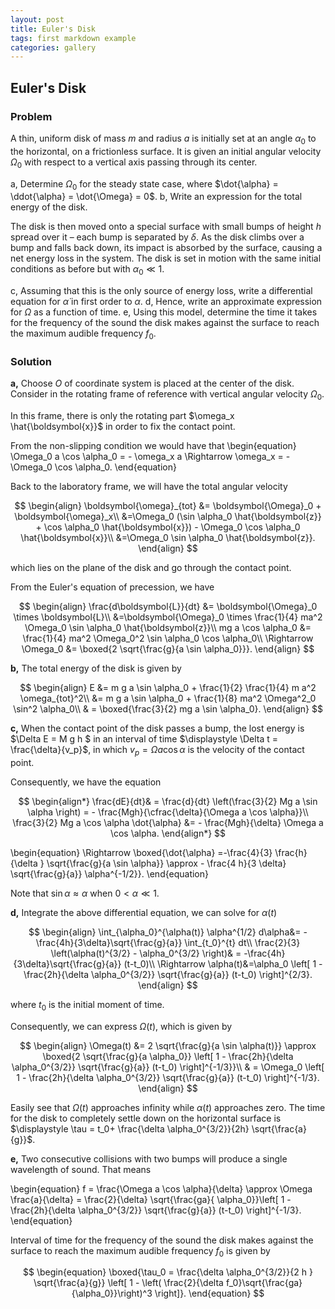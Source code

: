 ```yaml
---
layout: post
title: Euler's Disk
tags: first markdown example
categories: gallery
---
```


 <script type="text/x-mathjax-config">
    MathJax.Hub.Config({
      tex2jax: {
        skipTags: ['script', 'noscript', 'style', 'textarea', 'pre'],
        inlineMath: [['$','$']]
      }
    });
  </script>
  <script src="https://cdn.mathjax.org/mathjax/latest/MathJax.js?config=TeX-AMS-MML_HTMLorMML" type="text/javascript"></script>


## **Euler's Disk**

### **Problem**

A thin, uniform disk of mass $m$ and radius $a$ is initially set at an angle $\alpha_0$ to the horizontal, on a frictionless surface. It is given an initial angular velocity $\Omega_0$ with respect to a vertical axis passing through its center.

a, Determine $\Omega_0$ for the steady state case, where $\dot{\alpha} = \ddot{\alpha} = \dot{\Omega} = 0$.
b, Write an expression for the total energy of the disk.

The disk is then moved onto a special surface with small bumps of height $h$ spread over it – each bump is separated by $\delta$. As the disk climbs over a bump and falls back down, its impact is absorbed by the surface, causing a net energy loss in the system. The disk is set in motion with the same initial conditions as before
but with $\alpha_0 \ll 1$.

c, Assuming that this is the only source of energy loss, write a differential equation for $\dot{\alpha}$ in first order to $\alpha$.
d, Hence, write an approximate expression for $\Omega$ as a function of time.
e, Using this model, determine the time it takes for the frequency of the sound the disk makes against the surface to reach the maximum audible frequency $f_0$.

### **Solution**

**a,** Choose $O$ of coordinate system is placed at the center of the disk. Consider in the rotating frame of reference with vertical angular velocity $\Omega_0$.



In this frame, there is only the rotating part $\omega_x \hat{\boldsymbol{x}}$ in order to fix the contact point. 

From the non-slipping condition we would have that
\begin{equation}
    \Omega_0 a \cos \alpha_0 = - \omega_x a \Rightarrow \omega_x = -\Omega_0 \cos \alpha_0.
\end{equation}

Back to the laboratory frame, we will have the total angular velocity

$$
\begin{align}
        \boldsymbol{\omega}_{tot} &= \boldsymbol{\Omega}_0 + \boldsymbol{\omega}_x\\
        &=\Omega_0 (\sin \alpha_0 \hat{\boldsymbol{z}} + \cos \alpha_0 \hat{\boldsymbol{x}}) - \Omega_0 \cos \alpha_0 \hat{\boldsymbol{x}}\\
        &=\Omega_0 \sin \alpha_0 \hat{\boldsymbol{z}}.
\end{align}
$$

which lies on the plane of the disk and go through the contact point.

From the Euler's equation of precession, we have

$$
\begin{align}
    \frac{d\boldsymbol{L}}{dt}  &= \boldsymbol{\Omega}_0 \times \boldsymbol{L}\\
    &=\boldsymbol{\Omega}_0 \times \frac{1}{4} ma^2 \Omega_0 \sin \alpha_0 \hat{\boldsymbol{z}}\\
    mg a \cos \alpha_0 &= \frac{1}{4} ma^2 \Omega_0^2 \sin \alpha_0 \cos \alpha_0\\
\Rightarrow \Omega_0 &= \boxed{2 \sqrt{\frac{g}{a \sin \alpha_0}}}.
\end{align}
$$

**b,** The total energy of the disk is given by 

$$
\begin{align}
        E &= m g a \sin \alpha_0 + \frac{1}{2} \frac{1}{4} m a^2 \omega_{tot}^2\\
        &=  m g a \sin \alpha_0 + \frac{1}{8} ma^2 \Omega^2_0 \sin^2 \alpha_0\\
        & = \boxed{\frac{3}{2} mg a \sin \alpha_0}.
\end{align}
$$

**c,** When the contact point of the disk passes a bump, the lost energy is $\Delta E = M g h $ in an interval of time $\displaystyle \Delta t = \frac{\delta}{v_p}$, in which $v_p = \Omega a \cos \alpha$ is the velocity of the contact point.

Consequently, we have the equation

$$
\begin{align*}
     \frac{dE}{dt}& = \frac{d}{dt} \left(\frac{3}{2} Mg a \sin \alpha \right) = - \frac{Mgh}{\cfrac{\delta}{\Omega a \cos \alpha}}\\
    \frac{3}{2} Mg a \cos \alpha \dot{\alpha} &= - \frac{Mgh}{\delta} \Omega a \cos \alpha.
\end{align*}
$$

\begin{equation}
         \Rightarrow \boxed{\dot{\alpha} =-\frac{4}{3} \frac{h}{\delta } \sqrt{\frac{g}{a \sin \alpha}} \approx - \frac{4 h}{3 \delta} \sqrt{\frac{g}{a}} \alpha^{-1/2}}. 
\end{equation}

Note that $\sin \alpha \approx \alpha$ when $0<\alpha \ll 1$.


**d,** Integrate the above differential equation, we can solve for $\alpha (t)$

$$
\begin{align}
       \int_{\alpha_0}^{\alpha(t)} \alpha^{1/2} d\alpha&= -\frac{4h}{3\delta}\sqrt{\frac{g}{a}} \int_{t_0}^{t} dt\\
       \frac{2}{3} \left(\alpha(t)^{3/2} - \alpha_0^{3/2} \right)& = -\frac{4h}{3\delta}\sqrt{\frac{g}{a}} (t-t_0)\\
       \Rightarrow \alpha(t)&=\alpha_0 \left[ 1 - \frac{2h}{\delta \alpha_0^{3/2}} \sqrt{\frac{g}{a}} (t-t_0) \right]^{2/3}.
\end{align}
$$

where $t_0$ is the initial moment of time.

Consequently, we can express $\Omega(t)$, which is given by

$$
\begin{align}
        \Omega(t) &= 2 \sqrt{\frac{g}{a \sin \alpha(t)}} \approx \boxed{2 \sqrt{\frac{g}{a \alpha_0}} \left[ 1 - \frac{2h}{\delta \alpha_0^{3/2}} \sqrt{\frac{g}{a}} (t-t_0) \right]^{-1/3}}\\
        & = \Omega_0 \left[ 1 - \frac{2h}{\delta \alpha_0^{3/2}} \sqrt{\frac{g}{a}} (t-t_0) \right]^{-1/3}.
\end{align}
$$

Easily see that $\Omega(t)$ approaches infinity while $\alpha(t)$ approaches zero. The time for the disk to completely settle down on the horizontal surface is $\displaystyle \tau = t_0+ \frac{\delta \alpha_0^{3/2}}{2h} \sqrt{\frac{a}{g}}$.


**e,** Two consecutive collisions with two bumps will produce a single wavelength of sound. That means

\begin{equation}
 f = \frac{\Omega a \cos \alpha}{\delta} \approx \Omega \frac{a}{\delta} =  \frac{2}{\delta} \sqrt{\frac{ga}{ \alpha_0}}\left[ 1 - \frac{2h}{\delta \alpha_0^{3/2}} \sqrt{\frac{g}{a}} (t-t_0) \right]^{-1/3}.
\end{equation}

Interval of time for the frequency of the sound the disk makes
against the surface to reach the maximum audible frequency $f_0$ is given by

$$
\begin{equation}
    \boxed{\tau_0 = \frac{\delta \alpha_0^{3/2}}{2 h } \sqrt{\frac{a}{g}} \left[ 1 - \left( \frac{2}{\delta f_0}\sqrt{\frac{ga}{\alpha_0}}\right)^3 \right]}.
\end{equation}
$$
